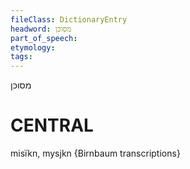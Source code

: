 ```yaml
---
fileClass: DictionaryEntry
headword: מסוכּן
part_of_speech: 
etymology: 
tags: 
---
```

מסוכּן

CENTRAL
========

misïkn, mysjkn {Birnbaum transcriptions}